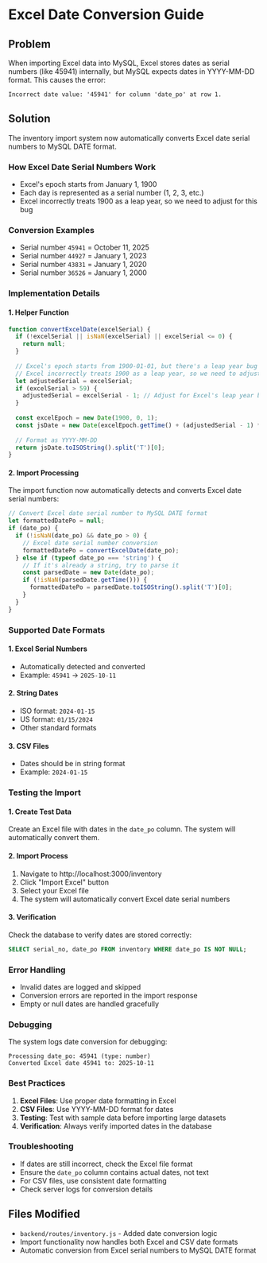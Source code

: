 # Excel Date Conversion Guide

## Problem
When importing Excel data into MySQL, Excel stores dates as serial numbers (like 45941) internally, but MySQL expects dates in YYYY-MM-DD format. This causes the error:
```
Incorrect date value: '45941' for column 'date_po' at row 1.
```

## Solution
The inventory import system now automatically converts Excel date serial numbers to MySQL DATE format.

### How Excel Date Serial Numbers Work
- Excel's epoch starts from January 1, 1900
- Each day is represented as a serial number (1, 2, 3, etc.)
- Excel incorrectly treats 1900 as a leap year, so we need to adjust for this bug

### Conversion Examples
- Serial number `45941` = October 11, 2025
- Serial number `44927` = January 1, 2023
- Serial number `43831` = January 1, 2020
- Serial number `36526` = January 1, 2000

### Implementation Details

#### 1. Helper Function
```javascript
function convertExcelDate(excelSerial) {
  if (!excelSerial || isNaN(excelSerial) || excelSerial <= 0) {
    return null;
  }
  
  // Excel's epoch starts from 1900-01-01, but there's a leap year bug
  // Excel incorrectly treats 1900 as a leap year, so we need to adjust
  let adjustedSerial = excelSerial;
  if (excelSerial > 59) {
    adjustedSerial = excelSerial - 1; // Adjust for Excel's leap year bug
  }
  
  const excelEpoch = new Date(1900, 0, 1);
  const jsDate = new Date(excelEpoch.getTime() + (adjustedSerial - 1) * 24 * 60 * 60 * 1000);
  
  // Format as YYYY-MM-DD
  return jsDate.toISOString().split('T')[0];
}
```

#### 2. Import Processing
The import function now automatically detects and converts Excel date serial numbers:

```javascript
// Convert Excel date serial number to MySQL DATE format
let formattedDatePo = null;
if (date_po) {
  if (!isNaN(date_po) && date_po > 0) {
    // Excel date serial number conversion
    formattedDatePo = convertExcelDate(date_po);
  } else if (typeof date_po === 'string') {
    // If it's already a string, try to parse it
    const parsedDate = new Date(date_po);
    if (!isNaN(parsedDate.getTime())) {
      formattedDatePo = parsedDate.toISOString().split('T')[0];
    }
  }
}
```

### Supported Date Formats

#### 1. Excel Serial Numbers
- Automatically detected and converted
- Example: `45941` → `2025-10-11`

#### 2. String Dates
- ISO format: `2024-01-15`
- US format: `01/15/2024`
- Other standard formats

#### 3. CSV Files
- Dates should be in string format
- Example: `2024-01-15`

### Testing the Import

#### 1. Create Test Data
Create an Excel file with dates in the `date_po` column. The system will automatically convert them.

#### 2. Import Process
1. Navigate to http://localhost:3000/inventory
2. Click "Import Excel" button
3. Select your Excel file
4. The system will automatically convert Excel date serial numbers

#### 3. Verification
Check the database to verify dates are stored correctly:
```sql
SELECT serial_no, date_po FROM inventory WHERE date_po IS NOT NULL;
```

### Error Handling
- Invalid dates are logged and skipped
- Conversion errors are reported in the import response
- Empty or null dates are handled gracefully

### Debugging
The system logs date conversion for debugging:
```
Processing date_po: 45941 (type: number)
Converted Excel date 45941 to: 2025-10-11
```

### Best Practices
1. **Excel Files**: Use proper date formatting in Excel
2. **CSV Files**: Use YYYY-MM-DD format for dates
3. **Testing**: Test with sample data before importing large datasets
4. **Verification**: Always verify imported dates in the database

### Troubleshooting
- If dates are still incorrect, check the Excel file format
- Ensure the `date_po` column contains actual dates, not text
- For CSV files, use consistent date formatting
- Check server logs for conversion details

## Files Modified
- `backend/routes/inventory.js` - Added date conversion logic
- Import functionality now handles both Excel and CSV date formats
- Automatic conversion from Excel serial numbers to MySQL DATE format

